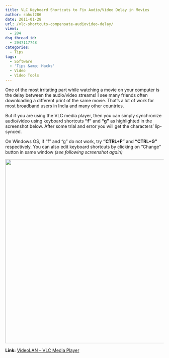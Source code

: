 ```yaml
---
title: VLC Keyboard Shortcuts to Fix Audio/Video Delay in Movies
author: rahul286
date: 2011-01-28
url: /vlc-shortcuts-compensate-audiovideo-delay/
views:
  - 284
dsq_thread_id:
  - 2947117748
categories:
  - Tips
tags:
  - Software
  - 'Tips &amp; Hacks'
  - Video
  - Video Tools
---
```

One of the most irritating part while watching a movie on your computer is the delay between the audio/video streams! I see many friends often downloading a different print of the same movie. That&#8217;s a lot of work for most broadband users in India and many other countries.

But if you are using the VLC media player, then you can simply synchronize audio/video using keyboard shortcuts **&#8220;f&#8221;** and **&#8220;g&#8221;** as highlighted in the screenshot below. After some trial and error you will get the characters&#8217; lip-synced.

On Windows OS, if &#8220;f&#8221; and &#8220;g&#8221; do not work, try **&#8220;CTRL+F&#8221;** and **&#8220;CTRL+G&#8221;** respectively. You can also edit keyboard shortcuts by clicking on &#8220;Change&#8221; button in same window *(see following screenshot again)*

<img class="size-full wp-image-36076" title="VLC Preferences-1" src="http://cdn.devilsworkshop.org/files/2011/01/VLC-Preferences-1.png" alt="" width="597" height="585" />

**Link:** <a href="http://www.videolan.org/vlc/" onclick="_gaq.push(['_trackEvent', 'outbound-article', 'http://www.videolan.org/vlc/', 'VideoLAN &#8211; VLC Media Player ']);" >VideoLAN &#8211; VLC Media Player </a>
